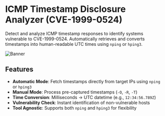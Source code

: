 # ICMP Timestamp Disclosure Analyzer (CVE-1999-0524)

Detect and analyze ICMP timestamp responses to identify systems vulnerable to CVE-1999-0524. Automatically retrieves and converts timestamps into human-readable UTC times using `nping` or `hping3`.

![Banner](https://via.placeholder.com/800x200.png?text=CVE-1999-0524+ICMP+Timestamp+Disclosure+Analyzer)

## Features
- **Automatic Mode**: Fetch timestamps directly from target IPs using `nping` or `hping3`
- **Manual Mode**: Process pre-captured timestamps (`-O`, `-R`, `-T`)
- **Time Conversion**: Milliseconds → UTC datetime (e.g., `12:34:56.789Z`)
- **Vulnerability Check**: Instant identification of non-vulnerable hosts
- **Tool Agnostic**: Supports both `nping` and `hping3` for flexibility

